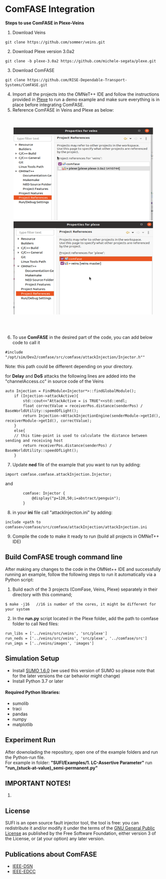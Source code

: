 # **ComFASE Integration**

**Steps to use ComFASE in Plexe-Veins**

1. Download Veins
```
git clone https://github.com/sommer/veins.git
```
2. Download Plexe version 3.0a2
```
git clone -b plexe-3.0a2 https://github.com/michele-segata/plexe.git
```
3. Download ComFASE
```
git clone https://github.com/RISE-Dependable-Transport-Systems/ComFASE.git
```
4. Import all the projects into the OMNeT++ IDE and follow the instructions provided in [Plexe](https://plexe.car2x.org/tutorial/) to run a demo example and make sure everything is in place before integrating ComFASE.
5. Reference ComFASE in Veins and Plexe as below:

<p align="center">
  <br><br>
  <img src="https://github.com/RISE-Dependable-Transport-Systems/ComFASE/blob/main/Documentation/pictures/veins_ref.png" width="450" height="300">
  <img src="https://github.com/RISE-Dependable-Transport-Systems/ComFASE/blob/main/Documentation/pictures/plexe_ref.png" width="450" height="300">
</p>
<br/> 
<br/>  

6. To use **ComFASE** in the desired part of the code, you can add below code to call it 
```
#include "/opt/sim/Dev2/comfase/src/comfase/attackInjection/Injector.h""
```
Note: this path could be different depending on your directory.

for **Delay** and **DoS** attacks the following lines are added into the "channelAccess.cc" in source code of the Veins
```
auto Injection = FindModule<Injector*>::findGlobalModule();
    if (Injection->attackActive){
        std::cout<<"AttackActive = is TRUE"<<std::endl;
        float correctValue = receiverPos.distance(senderPos) / BaseWorldUtility::speedOfLight();
        return Injection->AttackInjectionEngine(senderModule->getId(), receiverModule->getId(), correctValue);
    }
    else{
    // this time-point is used to calculate the distance between sending and receiving host
        return receiverPos.distance(senderPos) / BaseWorldUtility::speedOfLight();
    }
```
7. Update **ned** file of the example that you want to run by adding: 
``` 
import comfase.comfase.attackInjection.Injector;
```
and 
```
        comfase: Injector {
            @display("p=120,50;i=abstract/penguin");
        }
```
8. in your **ini** file call "attackInjection.ini" by adding:
```
include <path to comfase>/comfase/src/comfase/attackInjection/attackInjection.ini
```

9. Compile the code to make it ready to run (build all projects in OMNeT++ IDE)
 
## Build ComFASE trough command line
After making any changes to the code in the OMNet++ IDE and successfully running an example, follow the following steps to run it automatically via a Python script:
1. Build each of the 3 projects (ComFase, Veins, Plexe) separately in their directory with this command;
```
$ make -j16   //16 is number of the cores, it might be different for your system
```
2. In the **run.py** script located in the Plexe folder, add the path to comfase folder to call Ned files:
```
run_libs = ['../veins/src/veins', 'src/plexe']
run_neds = ['../veins/src/veins', 'src/plexe', '../comfase/src']
run_imgs = ['../veins/images', 'images']
```

## Simulation Setup

* Install [SUMO 1.6.0](https://sourceforge.net/projects/sumo/files/sumo/version%201.6.0/) (we used this version of SUMO so please note that for the later versions the car behavior might change)
* Install Python 3.7 or later

#### Required Python libraries:
* sumolib
* traci
* pandas
* numpy
* matplotlib

## Experiment Run 
After downolading the repository, open one of the example folders and run the Python-run file. <br/> 
For example in folder: **"SUFI/Examples/1. LC-Assertive Parameter"**    run    **"run_(stuck-at-value)_semi-permanent.py"**

## IMPORTANT NOTES!
1. 

## License 
SUFI is an open source fault injector tool, the tool is free: you can redistribute it and/or modify it under the terms of the [GNU General Public License](https://www.gnu.org/licenses/gpl-3.0.en.html) as published by the Free Software Foundation, either version 3 of the License, or (at your option) any later version.


## Publications about ComFASE

* [IEEE-DSN](https://ieeexplore.ieee.org/document/9525530)
* [IEEE-EDCC](https://ieeexplore.ieee.org/document/9603599)
